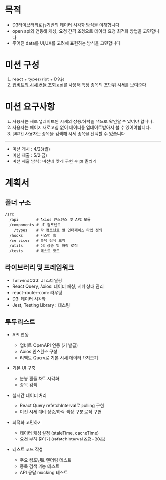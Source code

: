 # 목적

- D3라이브러리로 js기반의 데이터 시각화 방식을 이해합니다
- open api와 연동해 캐싱, 요청 간격 조정으로 데이터 요청 최적화 방법을 고민합니다
- 주어진 data를 UI,UX를 고려해 표현하는 방식을 고민합니다

# 미션 구성

1. react + typescript + D3.js
2. [업비트의 시세 캔들 조회 api](https://docs.upbit.com/kr/reference/%EC%B4%88second-%EC%BA%94%EB%93%A4)를 사용해 특정 종목의 초단위 시세를 보여준다

# 미션 요구사항

1. 사용자는 새로 업데이트된 시세의 상승/하락을 색으로 확인할 수 있어야 합니다.
2. 사용자는 페이지 새로고침 없이 데이터를 업데이트받아서 볼 수 있어야합니다.
3. [추가] 사용자는 종목을 검색해 시세 종목을 선택할 수 있습니다

---

- 미션 개시 : 4/28(월)
- 미션 제출 : 5/2(금)
- 미션 제출 방식 : 미션에 맞게 구현 후 pr 올리기

# 계획서

## 폴더 구조

```
/src
  /api        # Axios 인스턴스 및 API 모듈
  /components # UI 컴포넌트
    /types    # 각 컴포넌트 별 인터페이스 타입 정의
  /hooks      # 커스텀 훅
  /services   # 종목 검색 로직
  /utils      # D3 상승 및 하락 로직
  /tests      # 테스트 코드
```

## 라이브러리 및 프레임워크

- TailwindCSS: UI 스타일링
- React Query, Axios: 데이터 페칭, 서버 상태 관리
- react-router-dom: 라우팅
- D3: 데이터 시각화
- Jest, Testing Library : 테스팅

## 투두리스트

- API 연동

  - 업비트 OpenAPI 연동 (키 발급)
  - Axios 인스턴스 구성
  - 리액트 Query로 기본 시세 데이터 가져오기

- 기본 UI 구축

  - 분봉 캔들 차트 시각화
  - 종목 검색

- 실시간 데이터 처리

  - React Query refetchInterval로 polling 구현
  - 이전 시세 대비 상승/하락 색상 구분 로직 구현

- 최적화 고민하기

  - 데이터 캐싱 설정 (staleTime, cacheTime)
  - 요청 부하 줄이기 (refetchInterval 조정=20초)

- 테스트 코드 작성
  - 주요 컴포넌트 렌더링 테스트
  - 종목 검색 기능 테스트
  - API 응답 mocking 테스트
